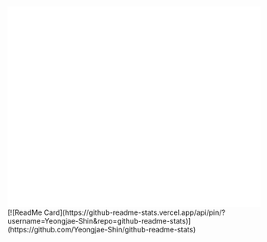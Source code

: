 <div align="center">
	<br>
	<img src="https://raw.githubusercontent.com/Yeongjae-Shin/Yeongjae-Shin/main/header.svg" width="800" height="400">
	<br>
</div>
[![ReadMe Card](https://github-readme-stats.vercel.app/api/pin/?username=Yeongjae-Shin&repo=github-readme-stats)](https://github.com/Yeongjae-Shin/github-readme-stats)

